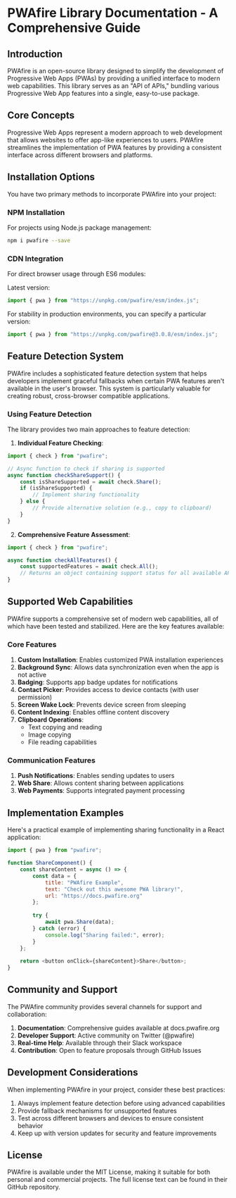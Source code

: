 # PWAfire Library Documentation - A Comprehensive Guide

## Introduction

PWAfire is an open-source library designed to simplify the development of Progressive Web Apps (PWAs) by providing a unified interface to modern web capabilities. This library serves as an "API of APIs," bundling various Progressive Web App features into a single, easy-to-use package.

## Core Concepts

Progressive Web Apps represent a modern approach to web development that allows websites to offer app-like experiences to users. PWAfire streamlines the implementation of PWA features by providing a consistent interface across different browsers and platforms.

## Installation Options

You have two primary methods to incorporate PWAfire into your project:

### NPM Installation

For projects using Node.js package management:

```bash
npm i pwafire --save
```

### CDN Integration

For direct browser usage through ES6 modules:

Latest version:

```javascript
import { pwa } from "https://unpkg.com/pwafire/esm/index.js";
```

For stability in production environments, you can specify a particular version:

```javascript
import { pwa } from "https://unpkg.com/pwafire@3.0.8/esm/index.js";
```

## Feature Detection System

PWAfire includes a sophisticated feature detection system that helps developers implement graceful fallbacks when certain PWA features aren't available in the user's browser. This system is particularly valuable for creating robust, cross-browser compatible applications.

### Using Feature Detection

The library provides two main approaches to feature detection:

1. **Individual Feature Checking**:

```javascript
import { check } from "pwafire";

// Async function to check if sharing is supported
async function checkShareSupport() {
    const isShareSupported = await check.Share();
    if (isShareSupported) {
        // Implement sharing functionality
    } else {
        // Provide alternative solution (e.g., copy to clipboard)
    }
}
```

2. **Comprehensive Feature Assessment**:

```javascript
import { check } from "pwafire";

async function checkAllFeatures() {
    const supportedFeatures = await check.All();
    // Returns an object containing support status for all available APIs
}
```

## Supported Web Capabilities

PWAfire supports a comprehensive set of modern web capabilities, all of which have been tested and stabilized. Here are the key features available:

### Core Features

1. **Custom Installation**: Enables customized PWA installation experiences
2. **Background Sync**: Allows data synchronization even when the app is not active
3. **Badging**: Supports app badge updates for notifications
4. **Contact Picker**: Provides access to device contacts (with user permission)
5. **Screen Wake Lock**: Prevents device screen from sleeping
6. **Content Indexing**: Enables offline content discovery
7. **Clipboard Operations**:
   - Text copying and reading
   - Image copying
   - File reading capabilities

### Communication Features

1. **Push Notifications**: Enables sending updates to users
2. **Web Share**: Allows content sharing between applications
3. **Web Payments**: Supports integrated payment processing

## Implementation Examples

Here's a practical example of implementing sharing functionality in a React application:

```javascript
import { pwa } from "pwafire";

function ShareComponent() {
    const shareContent = async () => {
        const data = {
            title: "PWAfire Example",
            text: "Check out this awesome PWA library!",
            url: "https://docs.pwafire.org"
        };
        
        try {
            await pwa.Share(data);
        } catch (error) {
            console.log("Sharing failed:", error);
        }
    };
    
    return <button onClick={shareContent}>Share</button>;
}
```

## Community and Support

The PWAfire community provides several channels for support and collaboration:

1. **Documentation**: Comprehensive guides available at docs.pwafire.org
2. **Developer Support**: Active community on Twitter (@pwafire)
3. **Real-time Help**: Available through their Slack workspace
4. **Contribution**: Open to feature proposals through GitHub Issues

## Development Considerations

When implementing PWAfire in your project, consider these best practices:

1. Always implement feature detection before using advanced capabilities
2. Provide fallback mechanisms for unsupported features
3. Test across different browsers and devices to ensure consistent behavior
4. Keep up with version updates for security and feature improvements

## License

PWAfire is available under the MIT License, making it suitable for both personal and commercial projects. The full license text can be found in their GitHub repository.
